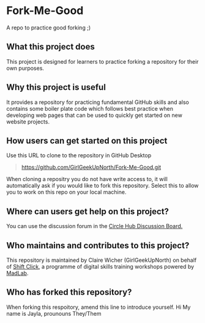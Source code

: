 # Fork-Me-Good
A repo to practice good forking ;)

## What this project does
This project is designed for learners to practice forking a repository for their own purposes. 

## Why this project is useful
It provides a repository for practicing fundamental GitHub skills and also contains some boiler plate code which follows best practice when developing web pages that can be used to quickly get started on new website projects.

## How users can get started on this project
Use this URL to clone to the repository in GitHub Desktop
> https://github.com/GirlGeekUpNorth/Fork-Me-Good.git

When cloning a repositry you do not have write access to, it will automatically ask if you would like to fork this repository. Select this to allow you to work on this repo on your local machine.

## Where can users get help on this project?
You can use the discussion forum in the [Circle Hub Discussion Board.](https://community.madlab.org.uk/c/discussion/)

## Who maintains and contributes to this project?
This repository is maintained by Claire Wicher (GirlGeekUpNorth) on behalf of [Shift Click](https://shiftclick.uk/), a programme of digital skills training workshops powered by [MadLab](https://www.madlab.org.uk/).

## Who has forked this repository?
When forking this respoitory, amend this line to introduce yourself.
Hi My name is Jayla, prounouns They/Them
